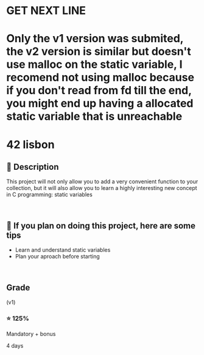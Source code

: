 # GET NEXT LINE

# Only the v1 version was submited, the v2 version is similar but doesn't use malloc on the static variable, I recomend not using malloc because if you don't read from fd till the end, you might end up having a allocated static variable that is unreachable

# 42 lisbon

## 📝 Description

This project will not only allow you to add a very convenient function to your collection,
but it will also allow you to learn a highly interesting new concept in C programming:
static variables

</br>

## 📑 If you plan on doing this project, here are some tips

-   Learn and understand static variables
-   Plan your aproach before starting

</br>

<h2> Grade </h2>

(v1)

### ⭐ 125%

Mandatory + bonus

4 days
